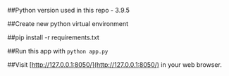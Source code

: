 ##Python version used in this repo - 3.9.5

##Create new python virtual environment

##pip install -r requirements.txt

##Run this app with `python app.py` 

##Visit [http://127.0.0.1:8050/](http://127.0.0.1:8050/)  in your web browser.